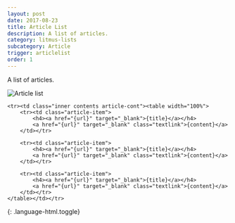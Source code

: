 ```yaml
---
layout: post
date: 2017-08-23
title: Article List
description: A list of articles.
category: litmus-lists
subcategory: Article
trigger: articlelist
order: 1
---
```


A list of articles.

![Article list]({{site.image_path}}/{{page.category}}/articlelist.jpg)

~~~
<tr><td class="inner contents article-cont"><table width="100%">
    <tr><td class="article-item">
        <h4><a href="{url}" target="_blank">{title}</a></h4>
        <a href="{url}" target="_blank" class="textlink">{content}</a>
    </td></tr>
    
    <tr><td class="article-item">
        <h4><a href="{url}" target="_blank">{title}</a></h4>
        <a href="{url}" target="_blank" class="textlink">{content}</a>
    </td></tr>
    
    <tr><td class="article-item">
        <h4><a href="{url}" target="_blank">{title}</a></h4>
        <a href="{url}" target="_blank" class="textlink">{content}</a>
    </td></tr>
</table></td></tr>

~~~
{: .language-html.toggle}
